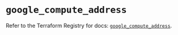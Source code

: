 # `google_compute_address`

Refer to the Terraform Registry for docs: [`google_compute_address`](https://registry.terraform.io/providers/hashicorp/google-beta/6.7.0/docs/resources/google_compute_address).

